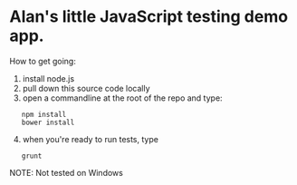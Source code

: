 # Alan's little JavaScript testing demo app.

How to get going:

1. install node.js
2. pull down this source code locally
3. open a commandline at the root of the repo and type:
  ```
     npm install
     bower install
  ```

4. when you're ready to run tests, type
  ```
     grunt
  ```

NOTE: Not tested on Windows